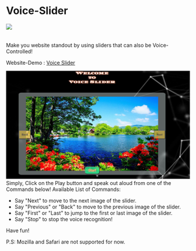 # Voice-Slider
<img src="https://img.shields.io/badge/Author-Somoy%20Subandhu-orange"></img>

<br/>
Make you website standout by using sliders that can also be Voice-Controlled!

Website-Demo : <a href="https://somoy73.github.io/Voice-Slider/">Voice Slider</a>

<img src="./demo.JPG"></img> <br/>
Simply, Click on the Play button and speak out aloud from one of the Commands below!
Available List of Commands:
- Say "Next" to move to the next image of the slider.
- Say "Previous" or "Back" to move to  the previous image of the slider.
- Say "First" or "Last" to jump to the first or last image of the slider.
- Say "Stop" to stop the voice recognition!

Have fun!

P.S: Mozilla and Safari are not supported for now.


